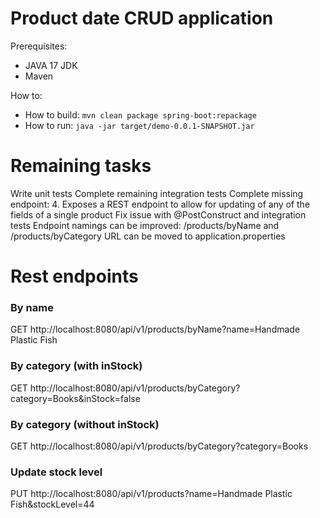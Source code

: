 # Product date CRUD application

Prerequisites:

- JAVA 17 JDK
- Maven

How to:

- How to build: `mvn clean package spring-boot:repackage`
- How to run: `java -jar target/demo-0.0.1-SNAPSHOT.jar`

# Remaining tasks

Write unit tests
Complete remaining integration tests
Complete missing endpoint: 4. Exposes a REST endpoint to allow for updating of any of the fields of a single product
Fix issue with @PostConstruct and integration tests
Endpoint namings can be improved: /products/byName and /products/byCategory
URL can be moved to application.properties

# Rest endpoints

### By name

GET http://localhost:8080/api/v1/products/byName?name=Handmade Plastic Fish

### By category (with inStock)

GET http://localhost:8080/api/v1/products/byCategory?category=Books&inStock=false

### By category (without inStock)

GET http://localhost:8080/api/v1/products/byCategory?category=Books

### Update stock level

PUT http://localhost:8080/api/v1/products?name=Handmade Plastic Fish&stockLevel=44


